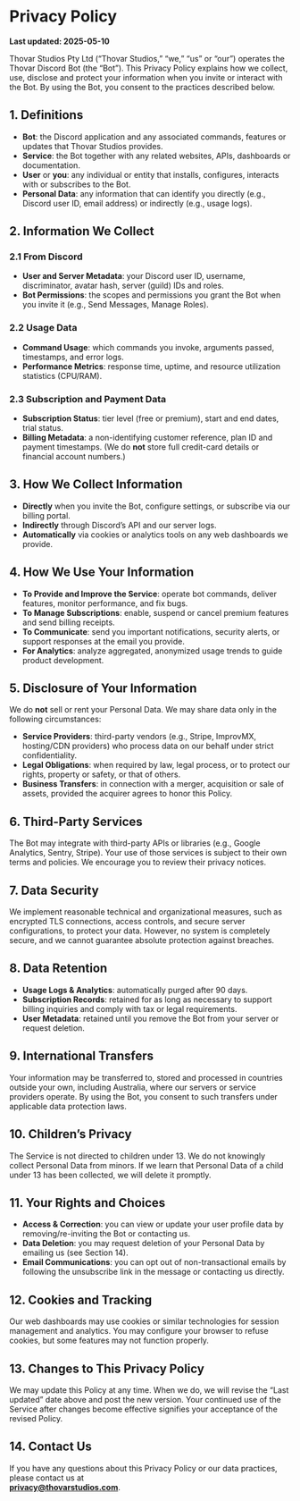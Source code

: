 # Privacy Policy

**Last updated: 2025-05-10**

Thovar Studios Pty Ltd (“Thovar Studios,” “we,” “us” or “our”) operates the Thovar Discord Bot (the “Bot”). This Privacy Policy explains how we collect, use, disclose and protect your information when you invite or interact with the Bot. By using the Bot, you consent to the practices described below.

## 1. Definitions

- **Bot**: the Discord application and any associated commands, features or updates that Thovar Studios provides.  
- **Service**: the Bot together with any related websites, APIs, dashboards or documentation.  
- **User** or **you**: any individual or entity that installs, configures, interacts with or subscribes to the Bot.  
- **Personal Data**: any information that can identify you directly (e.g., Discord user ID, email address) or indirectly (e.g., usage logs).

## 2. Information We Collect

### 2.1 From Discord
- **User and Server Metadata**: your Discord user ID, username, discriminator, avatar hash, server (guild) IDs and roles.  
- **Bot Permissions**: the scopes and permissions you grant the Bot when you invite it (e.g., Send Messages, Manage Roles).

### 2.2 Usage Data
- **Command Usage**: which commands you invoke, arguments passed, timestamps, and error logs.  
- **Performance Metrics**: response time, uptime, and resource utilization statistics (CPU/RAM).

### 2.3 Subscription and Payment Data
- **Subscription Status**: tier level (free or premium), start and end dates, trial status.  
- **Billing Metadata**: a non-identifying customer reference, plan ID and payment timestamps. (We do **not** store full credit-card details or financial account numbers.)

## 3. How We Collect Information

- **Directly** when you invite the Bot, configure settings, or subscribe via our billing portal.  
- **Indirectly** through Discord’s API and our server logs.  
- **Automatically** via cookies or analytics tools on any web dashboards we provide.

## 4. How We Use Your Information

- **To Provide and Improve the Service**: operate bot commands, deliver features, monitor performance, and fix bugs.  
- **To Manage Subscriptions**: enable, suspend or cancel premium features and send billing receipts.  
- **To Communicate**: send you important notifications, security alerts, or support responses at the email you provide.  
- **For Analytics**: analyze aggregated, anonymized usage trends to guide product development.

## 5. Disclosure of Your Information

We do **not** sell or rent your Personal Data. We may share data only in the following circumstances:

- **Service Providers**: third-party vendors (e.g., Stripe, ImprovMX, hosting/CDN providers) who process data on our behalf under strict confidentiality.  
- **Legal Obligations**: when required by law, legal process, or to protect our rights, property or safety, or that of others.  
- **Business Transfers**: in connection with a merger, acquisition or sale of assets, provided the acquirer agrees to honor this Policy.

## 6. Third-Party Services

The Bot may integrate with third-party APIs or libraries (e.g., Google Analytics, Sentry, Stripe). Your use of those services is subject to their own terms and policies. We encourage you to review their privacy notices.

## 7. Data Security

We implement reasonable technical and organizational measures, such as encrypted TLS connections, access controls, and secure server configurations, to protect your data. However, no system is completely secure, and we cannot guarantee absolute protection against breaches.

## 8. Data Retention

- **Usage Logs & Analytics**: automatically purged after 90 days.  
- **Subscription Records**: retained for as long as necessary to support billing inquiries and comply with tax or legal requirements.  
- **User Metadata**: retained until you remove the Bot from your server or request deletion.

## 9. International Transfers

Your information may be transferred to, stored and processed in countries outside your own, including Australia, where our servers or service providers operate. By using the Bot, you consent to such transfers under applicable data protection laws.

## 10. Children’s Privacy

The Service is not directed to children under 13. We do not knowingly collect Personal Data from minors. If we learn that Personal Data of a child under 13 has been collected, we will delete it promptly.

## 11. Your Rights and Choices

- **Access & Correction**: you can view or update your user profile data by removing/re-inviting the Bot or contacting us.  
- **Data Deletion**: you may request deletion of your Personal Data by emailing us (see Section 14).  
- **Email Communications**: you can opt out of non-transactional emails by following the unsubscribe link in the message or contacting us directly.

## 12. Cookies and Tracking

Our web dashboards may use cookies or similar technologies for session management and analytics. You may configure your browser to refuse cookies, but some features may not function properly.

## 13. Changes to This Privacy Policy

We may update this Policy at any time. When we do, we will revise the “Last updated” date above and post the new version. Your continued use of the Service after changes become effective signifies your acceptance of the revised Policy.

## 14. Contact Us

If you have any questions about this Privacy Policy or our data practices, please contact us at  
**privacy@thovarstudios.com**.

